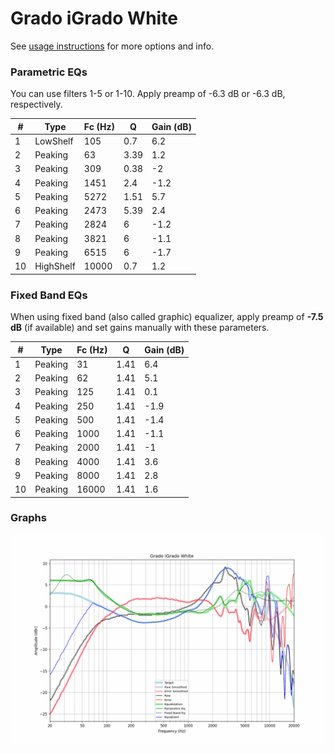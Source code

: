 # Grado iGrado White
See [usage instructions](https://github.com/jaakkopasanen/AutoEq#usage) for more options and info.

### Parametric EQs
You can use filters 1-5 or 1-10. Apply preamp of -6.3 dB or -6.3 dB, respectively.

|   # | Type      |   Fc (Hz) |    Q |   Gain (dB) |
|-----|-----------|-----------|------|-------------|
|   1 | LowShelf  |       105 | 0.7  |         6.2 |
|   2 | Peaking   |        63 | 3.39 |         1.2 |
|   3 | Peaking   |       309 | 0.38 |        -2   |
|   4 | Peaking   |      1451 | 2.4  |        -1.2 |
|   5 | Peaking   |      5272 | 1.51 |         5.7 |
|   6 | Peaking   |      2473 | 5.39 |         2.4 |
|   7 | Peaking   |      2824 | 6    |        -1.2 |
|   8 | Peaking   |      3821 | 6    |        -1.1 |
|   9 | Peaking   |      6515 | 6    |        -1.7 |
|  10 | HighShelf |     10000 | 0.7  |         1.2 |

### Fixed Band EQs
When using fixed band (also called graphic) equalizer, apply preamp of **-7.5 dB** (if available) and set gains manually with these parameters.

|   # | Type    |   Fc (Hz) |    Q |   Gain (dB) |
|-----|---------|-----------|------|-------------|
|   1 | Peaking |        31 | 1.41 |         6.4 |
|   2 | Peaking |        62 | 1.41 |         5.1 |
|   3 | Peaking |       125 | 1.41 |         0.1 |
|   4 | Peaking |       250 | 1.41 |        -1.9 |
|   5 | Peaking |       500 | 1.41 |        -1.4 |
|   6 | Peaking |      1000 | 1.41 |        -1.1 |
|   7 | Peaking |      2000 | 1.41 |        -1   |
|   8 | Peaking |      4000 | 1.41 |         3.6 |
|   9 | Peaking |      8000 | 1.41 |         2.8 |
|  10 | Peaking |     16000 | 1.41 |         1.6 |

### Graphs
![](./Grado%20iGrado%20White.png)
